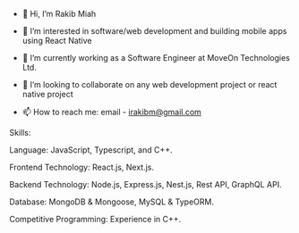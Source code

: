 - 👋 Hi, I’m Rakib Miah
  
- 👀 I’m interested in software/web development and building mobile apps using React Native
- 🌱 I’m currently working as a Software Engineer at MoveOn Technologies Ltd.
- 💞️ I’m looking to collaborate on any web development project or react native project
  
- 📫 How to reach me: email - irakibm@gmail.com

Skills:

Language: JavaScript, Typescript, and C++.

Frontend Technology: React.js, Next.js.

Backend Technology: Node.js, Express.js, Nest.js, Rest API, GraphQL API.

Database: MongoDB & Mongoose, MySQL & TypeORM.

Competitive Programming: Experience in C++.
